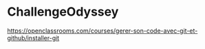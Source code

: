 # ChallengeOdyssey
https://openclassrooms.com/courses/gerer-son-code-avec-git-et-github/installer-git
